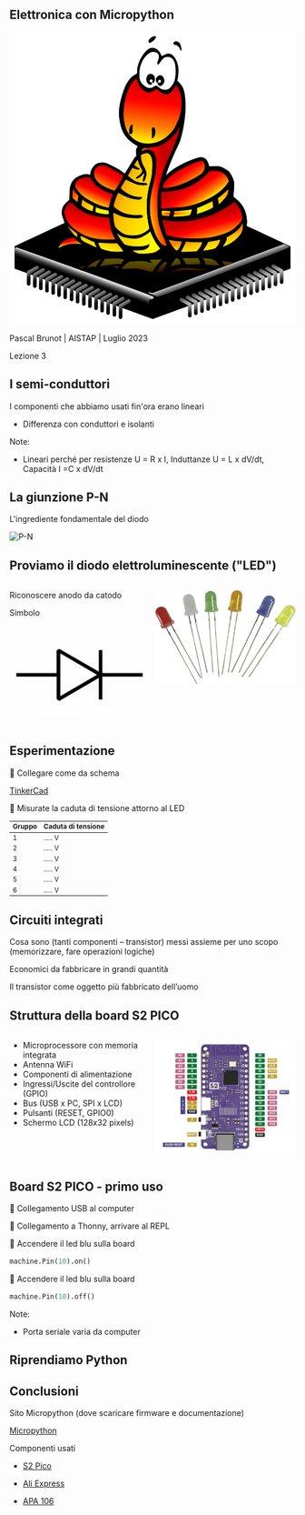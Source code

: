 [comment]: # (THEME = league)
[comment]: # (CODE_THEME = base16/zenburn)
[comment]: # (controls: true)
[comment]: # (keyboard: true)
[comment]: # (markdown: { smartypants: true })
[comment]: # (hash: false)
[comment]: # (respondToHashChanges: false)
[comment]: # (slideNumber: true)


<style>
.reveal h1 { font-size: 2.5em; }
</style>
<style type="text/css">
    :root {
        --r-main-font-size: 32px;
    }
</style>
<style type="text/css">
.twocolumn {
   display: grid;
   grid-template-columns: 1fr 1fr;
   grid-gap: 10px;
   text-align: left;
}
</style>

[comment]: # (!!!)

## Elettronica con Micropython

![Micropython logo](media/micropython-logo.svg) <!-- .element: style="height:250px; max-width:200vw; image-rendering: crisp-edges;" -->

Pascal Brunot | AISTAP | Luglio 2023

Lezione 3

[comment]: # (!!! data-background-color="aqua")

## I semi-conduttori

I componenti che abbiamo usati fin'ora erano lineari

- Differenza con conduttori e isolanti

Note:

- Lineari perché per resistenze U = R x I, Induttanze U = L x dV/dt, Capacità I =C x dV/dt

[comment]: # (!!!)

## La giunzione P-N

L'ingrediente fondamentale del diodo

![P-N](https://www.youtube.com/watch?v=JBtEckh3L9Q&t=3s)

[comment]: # (!!!)

## Proviamo il diodo elettroluminescente ("LED")

<div class="twocolumn">
<div>

Riconoscere anodo da catodo

Simbolo

![Symbol](media/symbol-diode2.png)

</div>
<div>

![LED](media/led.png)

</div>
</div>

[comment]: # (!!!)

## Esperimentazione

&#x1F6B8; Collegare come da schema

[TinkerCad](https://www.tinkercad.com/things/8zAUERdv001)

&#x1F6B8; Misurate la caduta di tensione attorno al LED

<small>

| Gruppo | Caduta di tensione |
| -- | -- |
| 1 | ..... V |
| 2 | ..... V |
| 3 | ..... V |
| 4 | ..... V |
| 5 | ..... V |
| 6 | ..... V |

</small>

[comment]: # (!!!)

## Circuiti integrati

Cosa sono (tanti componenti – transistor) messi assieme per uno scopo (memorizzare, fare
operazioni logiche)

Economici da fabbricare in grandi quantità

Il transistor come oggetto più fabbricato dell’uomo

[comment]: # (!!!)

## Struttura della board S2 PICO

<div class="twocolumn">
<div>

- Microprocessore con memoria integrata
- Antenna WiFi
- Componenti di alimentazione
- Ingressi/Uscite del controllore (GPIO)
- Bus (USB x PC, SPI x LCD)
- Pulsanti (RESET, GPIO0)
- Schermo LCD (128x32 pixels)

</div>
<div>

![Board](media/Wemos-S2-Pico-pinout.webp)

</div>
</div>

[comment]: # (!!!)

## Board S2 PICO - primo uso

&#x1F6B8; Collegamento USB al computer

&#x1F6B8; Collegamento a Thonny, arrivare al REPL

&#x1F6B8; Accendere il led blu sulla board

```python
machine.Pin(10).on()
```

&#x1F6B8; Accendere il led blu sulla board

```python
machine.Pin(10).off()
```

Note:
- Porta seriale varia da computer

[comment]: # (!!!)

## Riprendiamo Python



[comment]: # (!!!)

## Conclusioni

Sito Micropython (dove scaricare firmware e documentazione)

[Micropython](https://micropython.org/)

Componenti usati

- [S2 Pico](https://www.wemos.cc/en/latest/s2/s2_pico.html)

- [Ali Express](https://it.aliexpress.com/item/1005003215673294.html) 

- [APA 106](https://it.aliexpress.com/item/1005001863273661.html)
